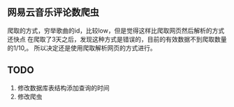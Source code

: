 ## 网易云音乐评论数爬虫

爬取的方式，穷举歌曲的id，比较low，但是觉得这样比爬取网页然后解析的方式还快点
在爬取了3天之后，发现这种方式是错误的，目前的有效数据不到爬取数量的1/10,。
所以决定还是使用爬取解析网页的方式进行。

## TODO

1. 修改数据库表结构添加查询的时间
2. 修改爬虫